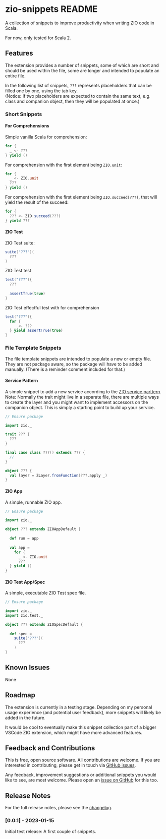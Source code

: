 # zio-snippets README

A collection of snippets to improve productivity when writing ZIO code in Scala.

For now, only tested for Scala 2.

## Features

The extension provides a number of snippets, 
some of which are short and should be used within the file, 
some are longer and intended to populate an entire file.

In the following list of snippets, `???` represents placeholders 
that can be filled one by one, using the tab key.  
(Notice: If two placeholders are expected to contain the same text,
e.g. class and companion object,
then they will be populated at once.)

### Short Snippets

#### For Comprehensions

Simple vanilla Scala for comprehension:

```scala
for {
  _ <- ???
} yield ()
```


For comprehension with the first element being `ZIO.unit`:

```scala
for {
  _ <- ZIO.unit
  ???
} yield ()
```


For comprehension with the first element being `ZIO.succeed(???)`, 
that will yield the result of the succeed:

```scala
for {
  ??? <- ZIO.succeed(???)
} yield ???
```


#### ZIO Test

ZIO Test suite:

```scala
suite("???")(
  ???
)
```


ZIO Test test

```scala
test("???"){
  ???
  
  assertTrue(true)
}
```


ZIO Test effectful test with for comprehension

```scala
test("???"){
  for {
    _ <- ??? 
  } yield assertTrue(true)
}
```



### File Template Snippets

The file template snippets are intended to populate a new or empty file. 
They are not package aware, so the package will have to be added manually. 
(There is a reminder comment included for that.)


#### Service Pattern

A simple snippet to add a new service according to the 
[ZIO service parttern]([https://](https://zio.dev/reference/service-pattern/introduction)).  
Note: Normally the trait might live in a separate file, 
there are multiple ways to create the layer
and you might want to implement accessors on the companion object.
This is simply a starting point to build up your service.

```scala
// Ensure package

import zio._

trait ??? {
  ???
}

final case class ???() extends ??? {
  //
}

object ??? {
  val layer = ZLayer.fromFunction(???.apply _)
}
```


#### ZIO App

A simple, runnable ZIO app.

```scala
// Ensure package

import zio._

object ??? extends ZIOAppDefault {
  
  def run = app
  
  val app =
    for {
      _ <- ZIO.unit
      ???
  } yield ()
}
```


#### ZIO Test App/Spec

A simple, executable ZIO Test spec file.

```scala
// Ensure package

import zio._
import zio.test._

object ??? extends ZIOSpecDefault {
  
  def spec = 
    suite("???")(
      ???
    )
}
```


## Known Issues

None


## Roadmap

The extension is currently in a testing stage.
Depending on my personal usage experience 
(and potential user feedback),
more snippets will likely be added in the future.

It would be cool to eventually make this snippet collection part of a bigger VSCode ZIO extension,
which might have more advanced features.


## Feedback and Contributions

This is free, open source software. 
All contributions are welcome. 
If you are interested in contributing, please get in touch via 
[GitHub issues](https://github.com/BalduinLandolt/zio-snippets/issues).

Any feedback, improvement suggestions or additional snippets you would like to see,
are most welcome. 
Please open an [issue on GitHub](https://github.com/BalduinLandolt/zio-snippets/issues) for this too.

## Release Notes

For the full release notes, please see the [changelog](CHANGELOG.md).

### [0.0.1] - 2023-01-15

Initial test release: A first couple of snippets.
